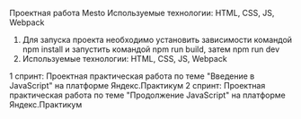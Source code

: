Проектная работа Mesto
Используемые технологии: HTML, CSS, JS, Webpack
1. Для запуска проекта необходимо установить зависимости командой npm install и запустить командой npm run build, затем npm run dev
2. Используемые технологии: HTML, CSS, JS, Webpack


1 спринт: Проектная практическая работа по теме "Введение в JavaScript" на платформе Яндекс.Практикум
2 спринт: Проектная практическая работа по теме "Продолжение JavaScript" на платформе Яндекс.Практикум


